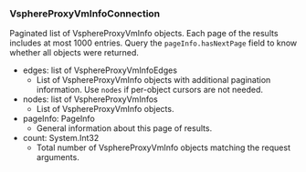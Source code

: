 ### VsphereProxyVmInfoConnection
Paginated list of VsphereProxyVmInfo objects. Each page of the results includes at most 1000 entries. Query the `pageInfo.hasNextPage` field to know whether all objects were returned.

- edges: list of VsphereProxyVmInfoEdges
  - List of VsphereProxyVmInfo objects with additional pagination information. Use `nodes` if per-object cursors are not needed.
- nodes: list of VsphereProxyVmInfos
  - List of VsphereProxyVmInfo objects.
- pageInfo: PageInfo
  - General information about this page of results.
- count: System.Int32
  - Total number of VsphereProxyVmInfo objects matching the request arguments.
